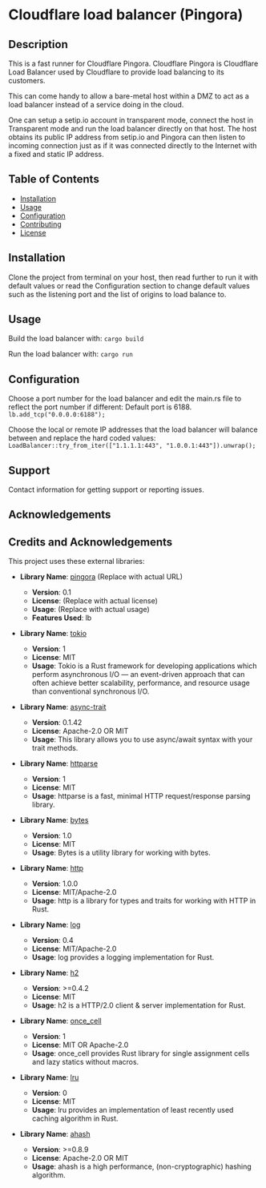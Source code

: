 # Cloudflare load balancer (Pingora)

## Description

This is a fast runner for Cloudflare Pingora.
Cloudflare Pingora is Cloudflare Load Balancer used by Cloudflare to provide load balancing to its customers.

This can come handy to allow a bare-metal host within a DMZ to act as a load balancer instead of a service doing in the cloud. 

One can setup a setip.io account in transparent mode, connect the host in Transparent mode and run the load balancer directly on that host. The host obtains its public IP address from setip.io and Pingora can then listen to incoming connection just as if it was connected directly to the Internet with a fixed and static IP address.




## Table of Contents

- [Installation](#installation)
- [Usage](#usage)
- [Configuration](#configuration)
- [Contributing](#contributing)
- [License](#license)

## Installation

Clone the project from terminal on your host, then read further to run it with default values or read the Configuration section to change default values such as the listening port and the list of origins to load balance to.

## Usage

Build the load balancer with:
`cargo build`

Run the load balancer with:
`cargo run`

## Configuration

Choose a port number for the load balancer and edit the main.rs file to reflect the port number if different:
Default port is 6188.
`lb.add_tcp("0.0.0.0:6188");`

Choose the local or remote IP addresses that the load balancer will balance between and replace the hard coded values:
` LoadBalancer::try_from_iter(["1.1.1.1:443", "1.0.0.1:443"]).unwrap();`

## Support

Contact information for getting support or reporting issues.

## Acknowledgements

## Credits and Acknowledgements

This project uses these external libraries:

- **Library Name**: [pingora](https://github.com/yourusername/pingora) (Replace with actual URL)
  - **Version**: 0.1
  - **License**: (Replace with actual license)
  - **Usage**: (Replace with actual usage)
  - **Features Used**: lb

- **Library Name**: [tokio](https://github.com/tokio-rs/tokio)
  - **Version**: 1
  - **License**: MIT
  - **Usage**: Tokio is a Rust framework for developing applications which perform asynchronous I/O — an event-driven approach that can often achieve better scalability, performance, and resource usage than conventional synchronous I/O.

- **Library Name**: [async-trait](https://github.com/dtolnay/async-trait)
  - **Version**: 0.1.42
  - **License**: Apache-2.0 OR MIT
  - **Usage**: This library allows you to use async/await syntax with your trait methods.

- **Library Name**: [httparse](https://github.com/seanmonstar/httparse)
  - **Version**: 1
  - **License**: MIT
  - **Usage**: httparse is a fast, minimal HTTP request/response parsing library.

- **Library Name**: [bytes](https://github.com/tokio-rs/bytes)
  - **Version**: 1.0
  - **License**: MIT
  - **Usage**: Bytes is a utility library for working with bytes.

- **Library Name**: [http](https://github.com/hyperium/http)
  - **Version**: 1.0.0
  - **License**: MIT/Apache-2.0
  - **Usage**: http is a library for types and traits for working with HTTP in Rust.

- **Library Name**: [log](https://github.com/rust-lang/log)
  - **Version**: 0.4
  - **License**: MIT/Apache-2.0
  - **Usage**: log provides a logging implementation for Rust.

- **Library Name**: [h2](https://github.com/hyperium/h2)
  - **Version**: >=0.4.2
  - **License**: MIT
  - **Usage**: h2 is a HTTP/2.0 client & server implementation for Rust.

- **Library Name**: [once_cell](https://github.com/matklad/once_cell)
  - **Version**: 1
  - **License**: MIT OR Apache-2.0
  - **Usage**: once_cell provides Rust library for single assignment cells and lazy statics without macros.

- **Library Name**: [lru](https://github.com/jeromefroe/lru-rs)
  - **Version**: 0
  - **License**: MIT
  - **Usage**: lru provides an implementation of least recently used caching algorithm in Rust.

- **Library Name**: [ahash](https://github.com/tkaitchuck/aHash)
  - **Version**: >=0.8.9
  - **License**: Apache-2.0 OR MIT
  - **Usage**: ahash is a high performance, (non-cryptographic) hashing algorithm.

